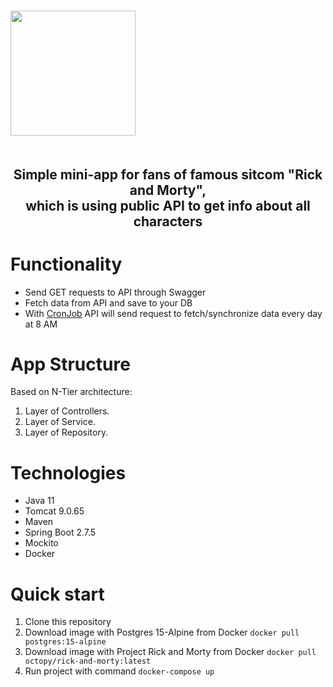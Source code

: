 <div style="display: flex">
    <div style="float: left">
        <h1>
            <a href="https://www.adultswim.com/streams/rick-and-morty">
                <img src="https://www.overlyanimated.com/wp-content/uploads/2018/02/unnamed2.png" style="height: 200px; margin: 10px auto 20px; display: block;">
            </a>
        </h1>
    </div>
</div>
<div>
    <h2 align="center">Simple mini-app for fans of famous sitcom "Rick and Morty", <br> which is using public API to get info about all characters</h2>
</div>

# Functionality
* Send GET requests to API through Swagger
* Fetch data from API and save to your DB
* With [CronJob](https://cron.com/) API will send request to fetch/synchronize data every day at 8 AM
# App Structure
Based on N-Tier architecture:
1. Layer of Controllers.
2. Layer of Service.
3. Layer of Repository.
# Technologies
* Java 11
* Tomcat 9.0.65
* Maven
* Spring Boot 2.7.5
* Mockito
* Docker
# Quick start
1) Clone this repository
2) Download image with Postgres 15-Alpine from Docker ```docker pull postgres:15-alpine```
3) Download image with Project Rick and Morty from Docker ```docker pull octopy/rick-and-morty:latest```
4) Run project with command ```docker-compose up```
